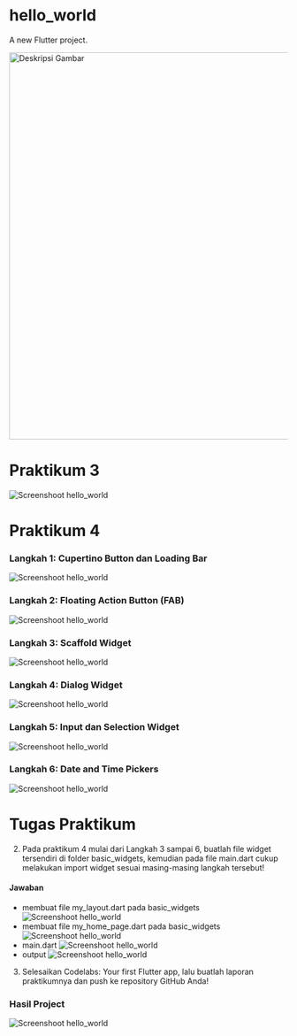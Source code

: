 # hello_world

A new Flutter project.

<img src="images/01.png" alt="Deskripsi Gambar" height="700">

<h1>Praktikum 3</h1>

![Screenshoot hello_world](images/02.png)

<h1>Praktikum 4</h1>
<h3>Langkah 1: Cupertino Button dan Loading Bar</h3>

![Screenshoot hello_world](images/13.png)

<h3>Langkah 2: Floating Action Button (FAB)</h3>

![Screenshoot hello_world](images/14.png)

<h3>Langkah 3: Scaffold Widget</h3>

![Screenshoot hello_world](images/03.png)

<h3>Langkah 4: Dialog Widget</h3>

![Screenshoot hello_world](images/04.gif)

<h3>Langkah 5: Input dan Selection Widget</h3>

![Screenshoot hello_world](images/05.gif)

<h3>Langkah 6: Date and Time Pickers</h3>

![Screenshoot hello_world](images/06.gif)

<h1>Tugas Praktikum</h1>

2. Pada praktikum 4 mulai dari Langkah 3 sampai 6, buatlah file widget tersendiri di folder basic_widgets, kemudian pada file main.dart cukup melakukan import widget sesuai masing-masing langkah tersebut!
<h4>Jawaban</h4>

- membuat file my_layout.dart pada basic_widgets
  ![Screenshoot hello_world](images/07.png)
- membuat file my_home_page.dart pada basic_widgets
  ![Screenshoot hello_world](images/08.png)
- main.dart
  ![Screenshoot hello_world](images/09.png)
- output
  ![Screenshoot hello_world](images/10.gif)

3. Selesaikan Codelabs: Your first Flutter app, lalu buatlah laporan praktikumnya dan push ke repository GitHub Anda!

<h3>Hasil Project</h3>

![Screenshoot hello_world](images/11.gif)
